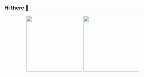### Hi there 👋

<div align="center">
  <a href="https://github.com/GiovanaGuedesJovs">
  <img height="180em" src="https://github-readme-stats.vercel.app/api?username=GiovanaGuedesJovs&show_icons=true&theme=dark&include_all_commits=true&count_private=true"/>
  <img height="180em" src="https://github-readme-stats.vercel.app/api/top-langs/?username=GiovanaGuedesJovs&layout=compact&langs_count=7&theme=radical"/>
</div>
